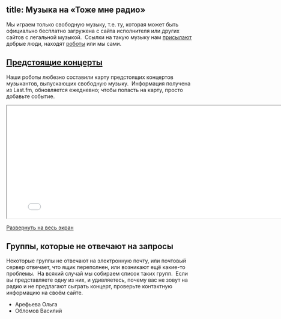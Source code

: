 title: Музыка на «Тоже мне радио»
---
Мы играем только свободную музыку, т.е. ту, которая может быть официально
бесплатно загружена с сайта исполнителя или других сайтов с легальной музыкой. 
Ссылки на такую музыку нам [присылают](/feedback.html) добрые люди, находят
[роботы](/robots.html) или мы сами.


## <a href="/music.html#map" name="map">Предстоящие концерты</a>

Наши роботы любезно составили карту предстоящих концертов музыкантов,
выпускающих свободную музыку.  Информация получена из Last.fm, обновляется
ежедневно; чтобы попасть на карту, просто добавьте событие.

<iframe id="cmap" src="/concert-map/" width="800" height="300"></iframe>

[Развернуть на весь экран](/concert-map/)


## Группы, которые не отвечают на запросы

Некоторые группы не отвечают на электронную почту, или почтовый сервер отвечает,
что ящик переполнен, или возникают ещё какие-то проблемы.  На всякий случай мы
собираем список таких групп.  Если вы представляете одну из них, и удивляетесь,
почему вас не зовут на радио и не предлагают сыграть концерт, проверьте
контактную информацию на своём сайте.

- Арефьева Ольга
- Обломов Василий
